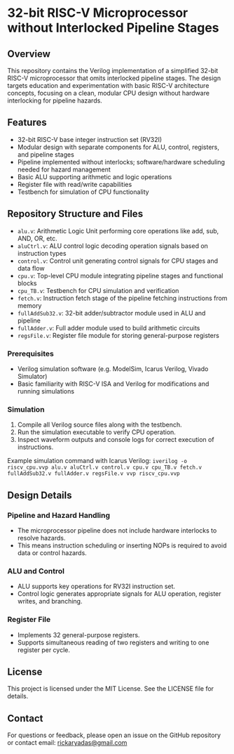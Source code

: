 # 32-bit RISC-V Microprocessor without Interlocked Pipeline Stages

## Overview
This repository contains the Verilog implementation of a simplified 32-bit RISC-V microprocessor that omits interlocked pipeline stages. The design targets education and experimentation with basic RISC-V architecture concepts, focusing on a clean, modular CPU design without hardware interlocking for pipeline hazards.

## Features
- 32-bit RISC-V base integer instruction set (RV32I)
- Modular design with separate components for ALU, control, registers, and pipeline stages
- Pipeline implemented without interlocks; software/hardware scheduling needed for hazard management
- Basic ALU supporting arithmetic and logic operations
- Register file with read/write capabilities
- Testbench for simulation of CPU functionality

## Repository Structure and Files

- `alu.v`: Arithmetic Logic Unit performing core operations like add, sub, AND, OR, etc.
- `aluCtrl.v`: ALU control logic decoding operation signals based on instruction types
- `control.v`: Control unit generating control signals for CPU stages and data flow
- `cpu.v`: Top-level CPU module integrating pipeline stages and functional blocks
- `cpu_TB.v`: Testbench for CPU simulation and verification
- `fetch.v`: Instruction fetch stage of the pipeline fetching instructions from memory
- `fullAddSub32.v`: 32-bit adder/subtractor module used in ALU and pipeline
- `fullAdder.v`: Full adder module used to build arithmetic circuits
- `regsFile.v`: Register file module for storing general-purpose registers

### Prerequisites
- Verilog simulation software (e.g. ModelSim, Icarus Verilog, Vivado Simulator)
- Basic familiarity with RISC-V ISA and Verilog for modifications and running simulations

### Simulation
1. Compile all Verilog source files along with the testbench.
2. Run the simulation executable to verify CPU operation.
3. Inspect waveform outputs and console logs for correct execution of instructions.

Example simulation command with Icarus Verilog:
`iverilog -o riscv_cpu.vvp alu.v aluCtrl.v control.v cpu.v cpu_TB.v fetch.v fullAddSub32.v fullAdder.v regsFile.v vvp riscv_cpu.vvp`

## Design Details

### Pipeline and Hazard Handling
- The microprocessor pipeline does not include hardware interlocks to resolve hazards.
- This means instruction scheduling or inserting NOPs is required to avoid data or control hazards.

### ALU and Control
- ALU supports key operations for RV32I instruction set.
- Control logic generates appropriate signals for ALU operation, register writes, and branching.

### Register File
- Implements 32 general-purpose registers.
- Supports simultaneous reading of two registers and writing to one register per cycle.

## License
This project is licensed under the MIT License. See the LICENSE file for details.

## Contact
For questions or feedback, please open an issue on the GitHub repository or contact email: rickaryadas@gmail.com

